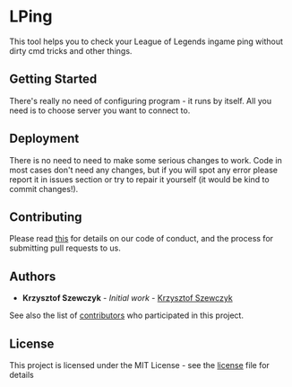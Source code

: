 # LPing

This tool helps you to check your League of Legends ingame ping without dirty cmd tricks and other things.

## Getting Started

There's really no need of configuring program - it runs by itself. All you need is to choose server you want to connect to.

## Deployment

There is no need to need to make some serious changes to work. Code in most cases don't need any changes, but if you will spot any error please report it in issues section or try to repair it yourself (it would be kind to commit changes!).

## Contributing
Please read [this](https://github.com/KrzysztofSzewczyk/LPing/blob/master/CONTRIB.md) for details on our code of conduct, and the process for submitting pull requests to us.

## Authors

* **Krzysztof Szewczyk** - *Initial work* - [Krzysztof Szewczyk](https://github.com/KrzysztofSzewczyk)

See also the list of [contributors](https://github.com/KrzysztofSzewczyk/LPing/blob/master/CONTRIBUTORS.md) who participated in this project.

## License

This project is licensed under the MIT License - see the [license](LICENSE) file for details
